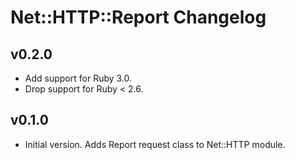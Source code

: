 # Net::HTTP::Report Changelog

## v0.2.0
- Add support for Ruby 3.0.
- Drop support for Ruby < 2.6.

## v0.1.0
- Initial version. Adds Report request class to Net::HTTP module.
